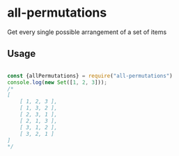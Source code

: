 # all-permutations

Get every single possible arrangement of a set of items

## Usage

```js

const {allPermutations} = require("all-permutations")
console.log(new Set([1, 2, 3]));
/*
[
	[ 1, 2, 3 ],
	[ 1, 3, 2 ],
	[ 2, 3, 1 ],
	[ 2, 1, 3 ],
	[ 3, 1, 2 ],
	[ 3, 2, 1 ]
]
*/
```
